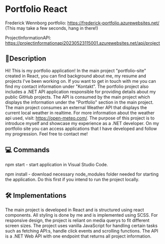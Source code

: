# Portfolio React
Frederick Wennborg portfolio: https://frederick-portfolio.azurewebsites.net/ (This may take a few seconds, hang in there!) 

ProjectInformationAPI: https://projectinformationapi20230523115001.azurewebsites.net/api/project

## 📃Description
Hi! This is my portfolio application! In the main project "portfolio-site" created in React, you can find background about me, my resume and projects I've been working on. If you want to get in touch with me you can find my contact information under "Kontakt". The portfolio project also includes a .NET API application responsible for providing details about my public GitHub projects. The API is consumed by the main project which displays the information under the "Portfolio" section in the main project. The main project consumes an external Weather API that displays the current local weather in realtime. For more information about the weather api used, visit: https://open-meteo.com/. The purpose of this project is to introduce myself and showcase my experience as a .NET developer. On my portfolio site you can access applications that I have developed and follow my progression. Feel free to contact me!


## :computer: Commands
npm start  - start application in Visual Studio Code.

npm install - download necessary node_modules folder needed for starting the application. Do this first if you intend to run the project locally.



## 🛠️ Implementations
The main project is developed in React and is structured using react components. All styling is done by me and is implemented using SCSS. For responsive design, the project is reliant on media querys to fit different screen sizes. The project uses vanilla JavaScript for handling certain tasks such as fetching API:s, handle click events and scrolling functions. The API is a .NET Web API with one endpoint that returns all project information.    

